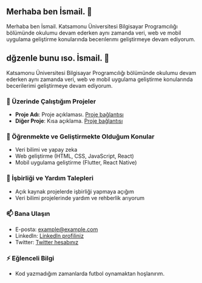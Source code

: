 ## Merhaba ben İsmail. 👋

Merhaba ben İsmail.
Katsamonu Üniversitesi Bilgisayar Programcılığı bölümünde okulumu devam ederken 
aynı zamanda veri, web ve mobil uygulama geliştirme konularında becerılerımı geliştirmeye devam ediyorum.


## dğzenle bunu ıso. İsmail. 👋

Katsamonu Üniversitesi Bilgisayar Programcılığı bölümünde okulumu devam ederken 
aynı zamanda veri, web ve mobil uygulama geliştirme konularında becerilerimi geliştirmeye devam ediyorum.

### 💼 Üzerinde Çalıştığım Projeler
- **Proje Adı**: Proje açıklaması. [Proje bağlantısı](https://github.com/ISOMAIL29/proje-adi)
- **Diğer Proje**: Kısa açıklama. [Proje bağlantısı](https://github.com/ISOMAIL29/diger-proje)

### 🌱 Öğrenmekte ve Geliştirmekte Olduğum Konular
- Veri bilimi ve yapay zeka
- Web geliştirme (HTML, CSS, JavaScript, React)
- Mobil uygulama geliştirme (Flutter, React Native)

### 🤝 İşbirliği ve Yardım Talepleri
- Açık kaynak projelerde işbirliği yapmaya açığım
- Veri bilimi projelerinde yardım ve rehberlik arıyorum

### 📫 Bana Ulaşın
- E-posta: example@example.com
- LinkedIn: [LinkedIn profiliniz](https://linkedin.com/in/ismail29)
- Twitter: [Twitter hesabınız](https://twitter.com/example)

### ⚡ Eğlenceli Bilgi
- Kod yazmadığım zamanlarda futbol oynamaktan hoşlanırım.
<!--
**ISOMAIL29/ISOMAIL29** is a ✨ _special_ ✨ repository because its `README.md` (this file) appears on your GitHub profile.

Here are some ideas to get you started:

- 🔭 I’m currently working on ...
- 🌱 I’m currently learning ...
- 👯 I’m looking to collaborate on ...
- 🤔 I’m looking for help with ...
- 💬 Ask me about ...
- 📫 How to reach me: ...
- 😄 Pronouns: ...
- ⚡ Fun fact: ...
-->
